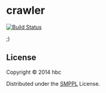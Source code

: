 # crawler

[![Build Status](https://travis-ci.org/shire-digest/crawler.svg?branch=master)](https://travis-ci.org/shire-digest/crawler)


;)

## License

Copyright © 2014 hbc

Distributed under the [SMPPL](https://github.com/xhacker/SMPPL/blob/master/SMPPL-Freeware.md) License.
